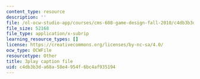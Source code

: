 ```yaml
---
content_type: resource
description: ''
file: /ol-ocw-studio-app/courses/cms-608-game-design-fall-2010/c4db3b3da68a58e4954f6bc4af935194_68556.vtt
file_size: 52168
file_type: application/x-subrip
learning_resource_types: []
license: https://creativecommons.org/licenses/by-nc-sa/4.0/
ocw_type: OCWFile
resourcetype: Other
title: 3play caption file
uid: c4db3b3d-a68a-58e4-954f-6bc4af935194
---
```


